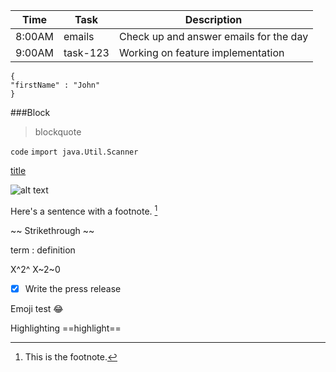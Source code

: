 | Time | Task | Description |
|------|------|-------------|
| 8:00AM | emails | Check up and answer emails for the day |
| 9:00AM | task-123 | Working on feature implementation |


```
{
"firstName" : "John"
}
```

###Block

> blockquote

`code`
`import java.Util.Scanner`

[title](https://www.example.com)

![alt text](test.png)

Here's a sentence with a footnote. [^1]

[^1]: This is the footnote.

~~ Strikethrough ~~

term : definition

X^2^
X~2~0
- [X] Write the press release

Emoji test :joy:

Highlighting ==highlight==